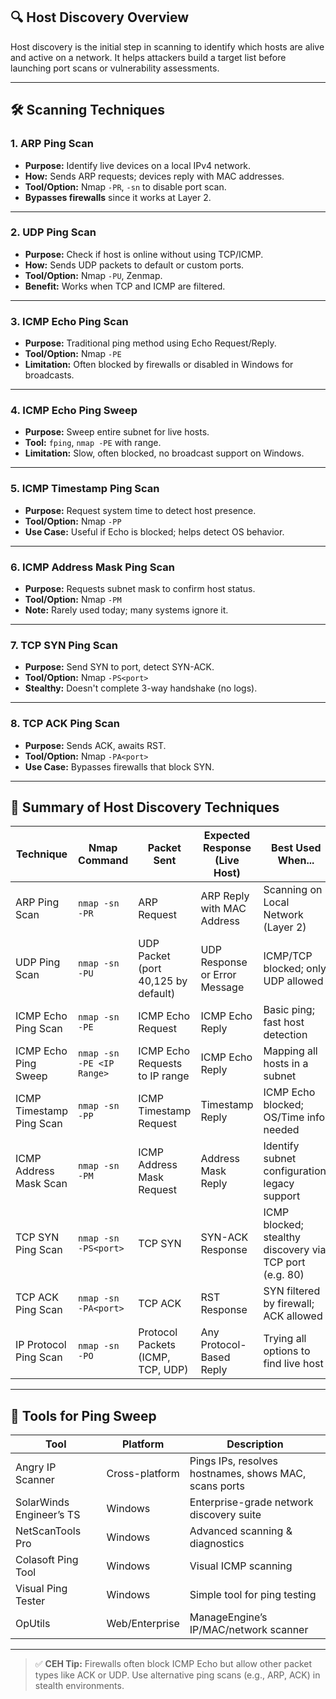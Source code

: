 ## 🔍 Host Discovery Overview
Host discovery is the initial step in scanning to identify which hosts are alive and active on a network. It helps attackers build a target list before launching port scans or vulnerability assessments.

---

## 🛠️ Scanning Techniques

### 1. ARP Ping Scan
- **Purpose:** Identify live devices on a local IPv4 network.
- **How:** Sends ARP requests; devices reply with MAC addresses.
- **Tool/Option:** Nmap `-PR`, `-sn` to disable port scan.
- **Bypasses firewalls** since it works at Layer 2.

---

### 2. UDP Ping Scan
- **Purpose:** Check if host is online without using TCP/ICMP.
- **How:** Sends UDP packets to default or custom ports.
- **Tool/Option:** Nmap `-PU`, Zenmap.
- **Benefit:** Works when TCP and ICMP are filtered.

---

### 3. ICMP Echo Ping Scan
- **Purpose:** Traditional ping method using Echo Request/Reply.
- **Tool/Option:** Nmap `-PE`
- **Limitation:** Often blocked by firewalls or disabled in Windows for broadcasts.

---

### 4. ICMP Echo Ping Sweep
- **Purpose:** Sweep entire subnet for live hosts.
- **Tool:** `fping`, `nmap -PE` with range.
- **Limitation:** Slow, often blocked, no broadcast support on Windows.

---

### 5. ICMP Timestamp Ping Scan
- **Purpose:** Request system time to detect host presence.
- **Tool/Option:** Nmap `-PP`
- **Use Case:** Useful if Echo is blocked; helps detect OS behavior.

---

### 6. ICMP Address Mask Ping Scan
- **Purpose:** Requests subnet mask to confirm host status.
- **Tool/Option:** Nmap `-PM`
- **Note:** Rarely used today; many systems ignore it.

---

### 7. TCP SYN Ping Scan
- **Purpose:** Send SYN to port, detect SYN-ACK.
- **Tool/Option:** Nmap `-PS<port>`
- **Stealthy:** Doesn't complete 3-way handshake (no logs).

---

### 8. TCP ACK Ping Scan
- **Purpose:** Sends ACK, awaits RST.
- **Tool/Option:** Nmap `-PA<port>`
- **Use Case:** Bypasses firewalls that block SYN.

---

## 🧠 Summary of Host Discovery Techniques

| **Technique**              | **Nmap Command**            | **Packet Sent**                     | **Expected Response (Live Host)**                         | **Best Used When...**                                                                 |
|---------------------------|-----------------------------|-------------------------------------|-----------------------------------------------------------|---------------------------------------------------------------------------------------|
| ARP Ping Scan             | `nmap -sn -PR`              | ARP Request                         | ARP Reply with MAC Address                                | Scanning on Local Network (Layer 2)                                                  |
| UDP Ping Scan             | `nmap -sn -PU`              | UDP Packet (port 40,125 by default) | UDP Response or Error Message                             | ICMP/TCP blocked; only UDP allowed                                                   |
| ICMP Echo Ping Scan       | `nmap -sn -PE`              | ICMP Echo Request                   | ICMP Echo Reply                                            | Basic ping; fast host detection                                                      |
| ICMP Echo Ping Sweep      | `nmap -sn -PE <IP Range>`   | ICMP Echo Requests to IP range      | ICMP Echo Reply                                            | Mapping all hosts in a subnet                                                        |
| ICMP Timestamp Ping Scan  | `nmap -sn -PP`              | ICMP Timestamp Request              | Timestamp Reply                                            | ICMP Echo blocked; OS/Time info needed                                               |
| ICMP Address Mask Scan    | `nmap -sn -PM`              | ICMP Address Mask Request           | Address Mask Reply                                         | Identify subnet configuration; legacy support                                        |
| TCP SYN Ping Scan         | `nmap -sn -PS<port>`        | TCP SYN                             | SYN-ACK Response                                           | ICMP blocked; stealthy discovery via TCP port (e.g. 80)                              |
| TCP ACK Ping Scan         | `nmap -sn -PA<port>`        | TCP ACK                             | RST Response                                               | SYN filtered by firewall; ACK allowed                                                |
| IP Protocol Ping Scan     | `nmap -sn -PO`              | Protocol Packets (ICMP, TCP, UDP)   | Any Protocol-Based Reply                                   | Trying all options to find live host                                                 |

---

## 🧰 Tools for Ping Sweep

| Tool                     | Platform          | Description                                                                 |
|--------------------------|-------------------|-----------------------------------------------------------------------------|
| Angry IP Scanner         | Cross-platform    | Pings IPs, resolves hostnames, shows MAC, scans ports                      |
| SolarWinds Engineer’s TS | Windows           | Enterprise-grade network discovery suite                                   |
| NetScanTools Pro         | Windows           | Advanced scanning & diagnostics                                            |
| Colasoft Ping Tool       | Windows           | Visual ICMP scanning                                                       |
| Visual Ping Tester       | Windows           | Simple tool for ping testing                                               |
| OpUtils                  | Web/Enterprise    | ManageEngine’s IP/MAC/network scanner                                      |

---

> ✅ **CEH Tip:** Firewalls often block ICMP Echo but allow other packet types like ACK or UDP. Use alternative ping scans (e.g., ARP, ACK) in stealth environments.
